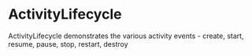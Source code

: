 ActivityLifecycle
=================

ActivityLifecycle demonstrates the various activity events - create, start, resume, pause, stop, restart, destroy


